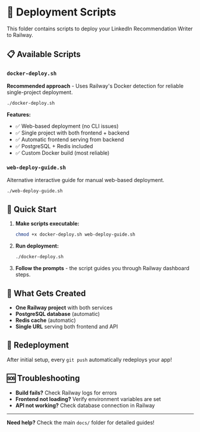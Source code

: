# 🚀 Deployment Scripts

This folder contains scripts to deploy your LinkedIn Recommendation Writer to Railway.

## 📋 Available Scripts

### `docker-deploy.sh`

**Recommended approach** - Uses Railway's Docker detection for reliable single-project deployment.

```bash
./docker-deploy.sh
```

**Features:**

- ✅ Web-based deployment (no CLI issues)
- ✅ Single project with both frontend + backend
- ✅ Automatic frontend serving from backend
- ✅ PostgreSQL + Redis included
- ✅ Custom Docker build (most reliable)

### `web-deploy-guide.sh`

Alternative interactive guide for manual web-based deployment.

```bash
./web-deploy-guide.sh
```

## 🎯 Quick Start

1. **Make scripts executable:**

   ```bash
   chmod +x docker-deploy.sh web-deploy-guide.sh
   ```

2. **Run deployment:**

   ```bash
   ./docker-deploy.sh
   ```

3. **Follow the prompts** - the script guides you through Railway dashboard steps.

## 📁 What Gets Created

- **One Railway project** with both services
- **PostgreSQL database** (automatic)
- **Redis cache** (automatic)
- **Single URL** serving both frontend and API

## 🔄 Redeployment

After initial setup, every `git push` automatically redeploys your app!

## 🆘 Troubleshooting

- **Build fails?** Check Railway logs for errors
- **Frontend not loading?** Verify environment variables are set
- **API not working?** Check database connection in Railway

---

**Need help?** Check the main `docs/` folder for detailed guides!
